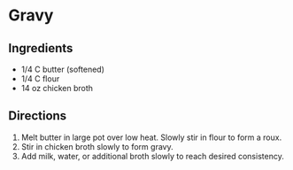 # Gravy

## Ingredients
*	1/4		C	butter (softened)
*	1/4		C	flour
*	14		oz	chicken broth

## Directions
1.	Melt butter in large pot over low heat. Slowly stir in flour to form a roux.
2.	Stir in chicken broth slowly to form gravy.
3.	Add milk, water, or additional broth slowly to reach desired consistency.
